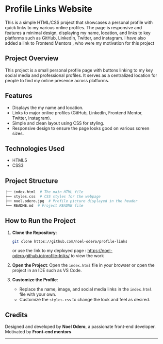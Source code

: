 # Profile Links Website

This is a simple HTML/CSS project that showcases a personal profile with quick links to my various online profiles. The page is responsive and features a minimal design, displaying my name, location, and links to key platforms such as GitHub, LinkedIn, Twitter, and instagram.
I have also added a link to Frontend Mentors , who were my motivation for this project

## Project Overview

This project is a small personal profile page with buttons linking to my key social media and professional profiles. It serves as a centralized location for people to find my online presence across platforms.

## Features

- Displays the my name and location.
- Links to major online profiles (GitHub, LinkedIn, Frontend Mentor, Twitter, Instagram).
- Simple and clean layout using CSS for styling.
- Responsive design to ensure the page looks good on various screen sizes.

## Technologies Used

- HTML5
- CSS3

## Project Structure

```bash
├── index.html  # The main HTML file
├── styles.css  # CSS styles for the webpage
├── noel.odero.jpg  # Profile picture displayed in the header
└── README.md  # Project README file
```

## How to Run the Project

1. **Clone the Repository**:
   ```bash
   git clone https://github.com/noel-odero/profile-links
   ```
   or use the link to my deployed page : https://noel-odero.github.io/profile-lniks/ to view the work

2. **Open the Project**:
   Open the `index.html` file in your browser or open the project in an IDE such as VS Code.

3. **Customize the Profile**:
   - Replace the name, image, and social media links in the `index.html` file with your own.
   - Customize the `styles.css` to change the look and feel as desired.


## Credits

Designed and developed by **Noel Odero**, a passionate front-end developer.
Motivated by **Front-end mentors**

---

